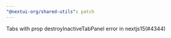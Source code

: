 ```yaml
---
"@nextui-org/shared-utils": patch
---
```


Tabs with prop destroyInactiveTabPanel error in nextjs15(#4344)
